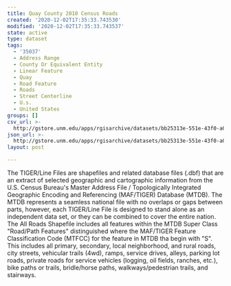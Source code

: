 ```yaml
---
title: Quay County 2010 Census Roads
created: '2020-12-02T17:35:33.743530'
modified: '2020-12-02T17:35:33.743537'
state: active
type: dataset
tags:
  - '35037'
  - Address Range
  - County Or Equivalent Entity
  - Linear Feature
  - Quay
  - Road Feature
  - Roads
  - Street Centerline
  - U.s.
  - United States
groups: []
csv_url: >-
  http://gstore.unm.edu/apps/rgisarchive/datasets/bb25313e-551e-43f0-a076-f64f103649b2/tl_2010_35037_roads.derived.csv
json_url: >-
  http://gstore.unm.edu/apps/rgisarchive/datasets/bb25313e-551e-43f0-a076-f64f103649b2/tl_2010_35037_roads.derived.json
layout: post

---
```

The TIGER/Line Files are shapefiles and related database files (.dbf) that are an extract of selected geographic and cartographic information from the U.S. Census Bureau's Master Address File / Topologically Integrated Geographic Encoding and Referencing (MAF/TIGER) Database (MTDB).  The MTDB represents a seamless national file with no overlaps or gaps between parts, however, each TIGER/Line File is designed to stand alone as an independent data set, or they can be combined to cover the entire nation.  The All Roads Shapefile includes all features within the MTDB Super Class "Road/Path Features" distinguished where the MAF/TIGER Feature Classification Code (MTFCC) for the feature in MTDB tha begin with "S".  This includes all primary, secondary, local neighborhood, and rural roads, city streets, vehicular trails (4wd), ramps, service drives, alleys, parking lot roads, private roads for service vehicles (logging, oil fields, ranches, etc.), bike paths or trails, bridle/horse paths, walkways/pedestrian trails, and stairways.  

